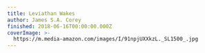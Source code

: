 ```yaml
---
title: Leviathan Wakes
author: James S.A. Corey
finished: 2018-06-16T00:00:00.000Z
coverImage: >-
  https://m.media-amazon.com/images/I/91npjUXXkzL._SL1500_.jpg
---
```

